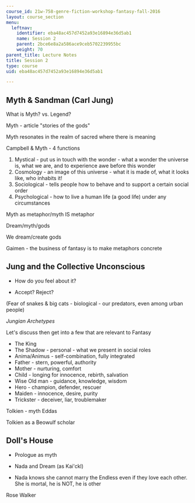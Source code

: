 ```yaml
---
course_id: 21w-758-genre-fiction-workshop-fantasy-fall-2016
layout: course_section
menu:
  leftnav:
    identifier: eba48ac457d7452a93e16894e36d5ab1
    name: Session 2
    parent: 2bce6e8a2a586ace9ceb5702239955bc
    weight: 70
parent_title: Lecture Notes
title: Session 2
type: course
uid: eba48ac457d7452a93e16894e36d5ab1

---
```


Myth & Sandman (Carl Jung)
--------------------------

What is Myth? vs. Legend?

Myth - article "stories of the gods"

Myth resonates in the realm of sacred where there is meaning

Campbell & Myth - 4 functions

1.  Mystical - put us in touch with the wonder - what a wonder the universe is, what we are, and to experience awe before this wonder
2.  Cosmology - an image of this universe - what it is made of, what it looks like, who inhabits it!
3.  Sociological - tells people how to behave and to support a certain social order
4.  Psychological - how to live a human life (a good life) under any circumstances

Myth as metaphor/myth IS metaphor

Dream/myth/gods

We dream/create gods

Gaimen - the business of fantasy is to make metaphors concrete

Jung and the Collective Unconscious
-----------------------------------

*   How do you feel about it?
    
*   Accept? Reject?
    

(Fear of snakes & big cats - biological - our predators, even among urban people)

_Jungian Archetypes_

Let's discuss then get into a few that are relevant to Fantasy

*   The King
*   The Shadow - personal - what we present in social roles
*   Anima/Animus - self-combination, fully integrated
*   Father - stern, powerful, authority
*   Mother - nurturing, comfort
*   Child - longing for innocence, rebirth, salvation
*   Wise Old man - guidance, knowledge, wisdom
*   Hero - champion, defender, rescuer
*   Maiden - innocence, desire, purity
*   Trickster - deceiver, liar, troublemaker

Tolkien - myth Eddas

Tolkien as a Beowulf scholar

Doll's House
------------

*   Prologue as myth
    
*   Nada and Dream (as Kai'ckl)
    
*   Nada knows she cannot marry the Endless even if they love each other. She is mortal, he is NOT, he is other

Rose Walker